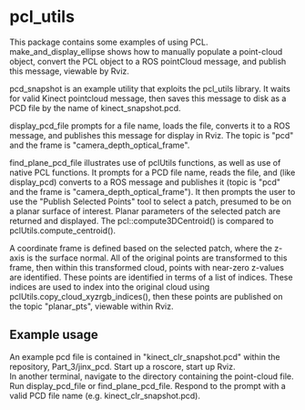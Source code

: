 # pcl_utils
This package contains some examples of using PCL.  
make_and_display_ellipse shows how to manually populate a point-cloud object, convert the PCL object to a ROS pointCloud message, and publish this message, viewable by Rviz.

pcd_snapshot is an example utility that exploits the pcl_utils library.  It waits for valid Kinect pointcloud message, then saves this message to disk as a 
PCD file by the name of kinect_snapshot.pcd.

display_pcd_file prompts for a file name, loads the file, converts it to a ROS message, and publishes this message for display in Rviz.  The
topic is "pcd" and the frame is "camera_depth_optical_frame".

find_plane_pcd_file illustrates use of pclUtils functions, as well as use of native PCL functions.  It prompts for a PCD file name, reads the file,
and (like display_pcd) converts to a ROS message and publishes it (topic is "pcd" and the frame is "camera_depth_optical_frame").  It then prompts the
user to use the "Publish Selected Points" tool to select a patch, presumed to be on a planar surface of interest.  Planar parameters of the
selected patch are returned and displayed.  The pcl::compute3DCentroid() is compared to pclUtils.compute_centroid().  

A coordinate frame is defined based on the selected patch, where the z-axis is the surface normal.  All of the original points are transformed to this frame,
then within this transformed cloud, points with near-zero z-values are identified.  These points are identified in terms of a list of indices.
These indices are used to index into the original cloud using  pclUtils.copy_cloud_xyzrgb_indices(), then these points are published on the topic "planar_pts",
viewable within Rviz.

## Example usage
An example pcd file is contained in "kinect_clr_snapshot.pcd" within the repository, Part_3/jinx_pcd.  Start up a roscore, start up Rviz.  
In another terminal, navigate to the directory containing the point-cloud file.  Run display_pcd_file or find_plane_pcd_file.  Respond to the prompt
with a valid PCD file name (e.g. kinect_clr_snapshot.pcd).


    